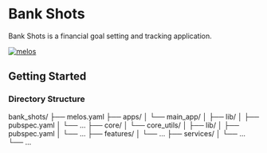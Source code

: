 # Bank Shots

Bank Shots is a financial goal setting and tracking application.

[![melos](https://img.shields.io/badge/maintained%20with-melos-f700ff.svg?style=flat-square)](https://github.com/invertase/melos)

## Getting Started

### Directory Structure

bank_shots/
├── melos.yaml
├── apps/
│   └── main_app/
│       ├── lib/
│       ├── pubspec.yaml
│       └── ...
├── core/
│   └── core_utils/
│       ├── lib/
│       ├── pubspec.yaml
│       └── ...
├── features/
│   └── ...
├── services/
│   └── ...
└── ...
